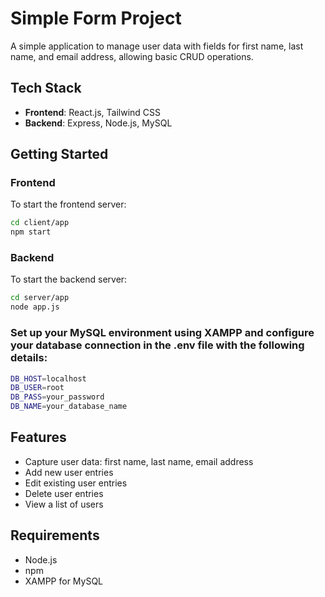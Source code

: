 # Simple Form Project

A simple application to manage user data with fields for first name, last name, and email address, allowing basic CRUD operations.

## Tech Stack

- **Frontend**: React.js, Tailwind CSS
- **Backend**: Express, Node.js, MySQL

## Getting Started

### Frontend

To start the frontend server:

```bash
cd client/app
npm start
```

### Backend

To start the backend server:

```bash
cd server/app
node app.js
```

### Set up your MySQL environment using XAMPP and configure your database connection in the .env file with the following details:

```bash
DB_HOST=localhost
DB_USER=root
DB_PASS=your_password
DB_NAME=your_database_name
```

## Features
- Capture user data: first name, last name, email address
- Add new user entries
- Edit existing user entries
- Delete user entries
- View a list of users

## Requirements
- Node.js
- npm
- XAMPP for MySQL



